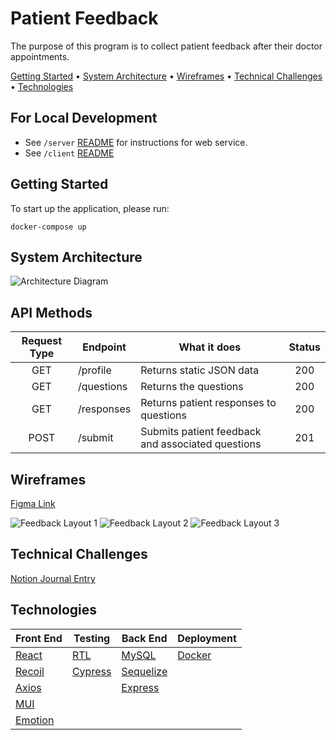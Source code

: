 # Patient Feedback

The purpose of this program is to collect patient feedback after their doctor appointments.

[Getting Started](#getting-started) •
[System Architecture](#system-architecture) •
[Wireframes](#wireframes) •
[Technical Challenges](#technical-challenges) •
[Technologies](#technologies) 


## For Local Development

- See `/server` [README](https://github.com/Laweeza/patient-feedback/tree/main/server) for instructions for web service.
- See `/client` [README](https://github.com/Laweeza/patient-feedback/tree/main/client)

## Getting Started

To start up the application, please run:

```
docker-compose up
```

## System Architecture

![Architecture Diagram](https://user-images.githubusercontent.com/56424589/160459605-6b9653ee-b5a3-4fdb-abaa-e7dd6aa46e64.png)

## API Methods

| Request Type | Endpoint   | What it does                                      | Status |
| :----------: | ---------- | ------------------------------------------------- | :----: |
|     GET      | /profile   | Returns static JSON data                          |  200   |
|     GET      | /questions | Returns the questions                             |  200   |
|     GET      | /responses | Returns patient responses to questions            |  200   |
|     POST     | /submit    | Submits patient feedback and associated questions |  201   |

## Wireframes

[Figma Link](https://www.figma.com/file/Ut3mpv60IjkyeKnpqN0g9O/Feedback-Wireframe?node-id=0%3A1)

![Feedback Layout 1](https://user-images.githubusercontent.com/56424589/160701501-064d7aa5-7c6e-4ea5-8634-40428d74e2c0.png)
![Feedback Layout 2](https://user-images.githubusercontent.com/56424589/160701560-953df5f7-8e3b-4e29-b975-2e68407af569.png)
![Feedback Layout 3](https://user-images.githubusercontent.com/56424589/160701628-89170afd-ba6e-43ca-9764-d1793eb42ae8.png)

## Technical Challenges
[Notion Journal Entry](https://zesty-spur-a63.notion.site/Patient-Feedback-970e8904cf7645a3b313c75711f44893)


## Technologies

| Front End                        | Testing                            | Back End                            | Deployment                |
| -------------------------------- | --------------------------------   | ----------------------------------- | ------------------------- |
| [React](https://reactjs.org/)    | [RTL](https://testing-library.com/)| [MySQL](https://www.mysql.com/)     | [Docker](www.docker.com/) |
| [Recoil](https://recoiljs.org/)  | [Cypress](https://go.cypress.io)   | [Sequelize](https://sequelize.org/) |                           |
| [Axios](https://axios-http.com/) |                                    | [Express](https://expressjs.com/)   |                           |
| [MUI](https://mui.com/)          |                                    |                                     |                           |
| [Emotion](https://emotion.sh)    |                                    |                                     |                           |




